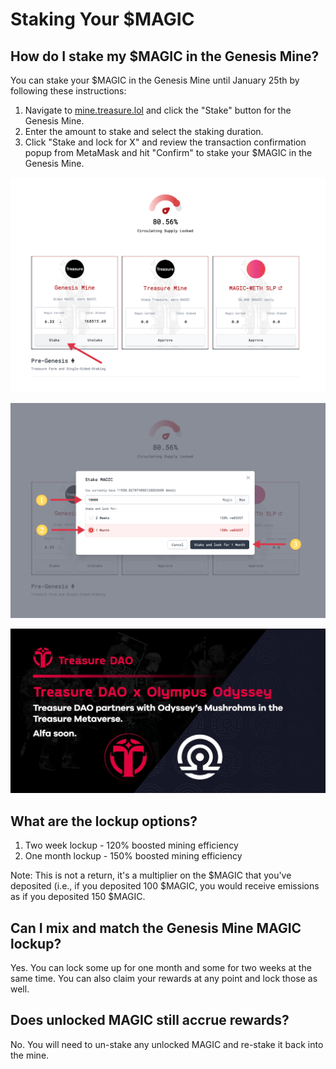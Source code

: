 # Staking Your $MAGIC

## How do I stake my $MAGIC in the Genesis Mine?

You can stake your $MAGIC in the Genesis Mine until January 25th by following these instructions:

1. Navigate to [mine.treasure.lol](https://mine.treasure.lol) and click the "Stake" button for the Genesis Mine.
2. Enter the amount to stake and select the staking duration.
3. Click "Stake and lock for X" and review the transaction confirmation popup from MetaMask and hit "Confirm" to stake your $MAGIC in the Genesis Mine. &#x20;

![](<../../.gitbook/assets/image (9).png>)

![](<../../.gitbook/assets/image (1).png>)

![](<../../.gitbook/assets/image (8).png>)

## What are the lockup options?

1. Two week lockup - 120% boosted mining efficiency
2. One month lockup - 150% boosted mining efficiency

Note: This is not a return, it's a multiplier on the $MAGIC that you've deposited (i.e., if you deposited 100 $MAGIC, you would receive emissions as if you deposited 150 $MAGIC.

## Can I mix and match the Genesis Mine MAGIC lockup?

Yes. You can lock some up for one month and some for two weeks at the same time. You can also claim your rewards at any point and lock those as well.

## Does unlocked MAGIC still accrue rewards?&#x20;

No. You will need to un-stake any unlocked MAGIC and re-stake it back into the mine.&#x20;
